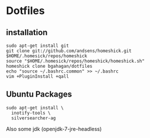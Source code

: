 Dotfiles
========

installation
------------
```
sudo apt-get install git
git clone git://github.com/andsens/homeshick.git $HOME/.homesick/repos/homeshick
source "$HOME/.homesick/repos/homeshick/homeshick.sh"
homeshick clone bgahagan/dotfiles
echo "source ~/.bashrc.common" >> ~/.bashrc
vim +PluginInstall +qall
```


Ubuntu Packages
---------------

```
sudo apt-get install \
  inotify-tools \
  silversearcher-ag
```

Also some jdk (openjdk-7-jre-headless)
